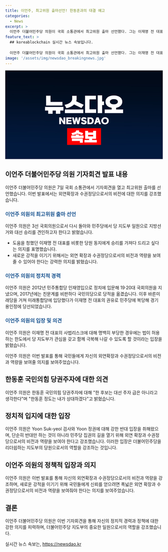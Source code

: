 ```yaml
---
title: 이언주, 최고위원 출마선언! 한동훈과의 대결 예고
categories:
  - News
excerpt: >
  이언주 더불어민주당 의원이 국회 소통관에서 최고위원 출마 선언했다. 그는 이재명 전 대표를 비롯한 당원 동지들에게 승리를 가져다 드리고 싶다며, 외연확장과 수권정당으로서의 비전과 역량을 강조했다. 또한, 윤석열 검사는 대통령이 돼서는 안 된다고 강하게 주장하며, 한동훈 국민의힘 당권주자를 대선 주자로 보지 않겠다고 밝혔다. 또한, 이재명 전 대표의 사법리스크에 대해선 법이 허용하는 한도에서 당 지도부가 관심을 갖고 함께 극복할 의향을 밝혔다.
feature_text: >
  ## koreablockchain 실시간 뉴스 속보입니다.

  이언주 더불어민주당 의원이 국회 소통관에서 최고위원 출마 선언했다. 그는 이재명 전 대표를 비롯한 당원 동지들에게 승리를 가져다 드리고 싶다며, 외연확장과 수권정당으로서의 비전과 역량을 강조했다. 또한, 윤석열 검사는 대통령이 돼서는 안 된다고 강하게 주장하며, 한동훈 국민의힘 당권주자를 대선 주자로 보지 않겠다고 밝혔다. 또한, 이재명 전 대표의 사법리스크에 대해선 법이 허용하는 한도에서 당 지도부가 관심을 갖고 함께 극복할 의향을 밝혔다.
image: '/assets/img/newsdao_breakingnews.jpg'
---
```


<p><img src="/assets/img/newsdao_breakingnews.jpg" alt="koreablockchain 속보" /></p>

<h2 data-ke-size="size26">이언주 더불어민주당 의원 기자회견 발표 내용</h2>

<p data-ke-size="size16">이언주 더불어민주당 의원은 7일 국회 소통관에서 기자회견을 열고 최고위원 출마를 선언했습니다. 이번 발표에서는 외연확장과 수권정당으로서의 비전에 대한 의지를 강조했습니다.</p>

<h3><b><span style="color: #1a5490;">이언주 의원의 최고위원 출마 선언</span></b></h3>

<p>이언주 의원은 3선 국회의원으로서 다시 돌아와 민주당에서 당 지도부 일원으로 지방선거와 대선 승리를 견인하고자 한다고 밝혔습니다.</p>

<ul>
  <li>도움을 청했던 이재명 전 대표를 비롯한 당원 동지에게 승리를 가져다 드리고 싶다는 의지를 표명했습니다.</li>
  <li>새로운 강적을 이기기 위해서는 외연 확장과 수권정당으로서의 비전과 역량을 보여줄 수 있어야 한다는 강력한 의지를 밝혔습니다.</li>
</ul>

<h3><b><span style="color: #1a5490;">이언주 의원의 정치적 경력</span></b></h3>

<p>이언주 의원은 2012년 민주통합당 인재영입으로 정치에 입문해 19·20대 국회의원을 지냈으며, 2017년에는 친문계를 비판하다 국민의당으로 당적을 옮겼습니다. 이후 바른미래당을 거쳐 미래통합당에 입당했다가 이재명 전 대표의 권유로 민주당에 복당해 경기 용인정에 당선되었습니다.</p>

<h3><b><span style="color: #1a5490;">이언주 의원의 입장 및 의견</span></b></h3>

<p>이언주 의원은 이재명 전 대표의 사법리스크에 대해 명백히 부당한 경우에는 법이 허용하는 한도에서 당 지도부가 관심을 갖고 함께 극복해 나갈 수 있도록 할 것이라는 입장을 밝혔습니다.</p>

<p data-ke-size="size16">이언주 의원은 이번 발표를 통해 국민들에게 자신의 외연확장과 수권정당으로서의 비전과 역량을 보여줄 의지를 보여주었습니다.</p>

<h2 data-ke-size="size26">한동훈 국민의힘 당권주자에 대한 의견</h2>

<p data-ke-size="size16">이언주 의원은 한동훈 국민의힘 당권주자에 대해 "한 후보는 대선 주자 급은 아니라고 생각한다"며 "한동훈 정도는 내가 상대하겠다"고 밝혔습니다.</p>

<h2 data-ke-size="size26">정치적 입지에 대한 입장</h2>

<p data-ke-size="size16">이언주 의원은 Yoon Suk-yeol 검사와 Yoon 정권에 대해 강한 반대 입장을 취해왔으며, 단순히 반대만 하는 것이 아니라 민주당 집권의 길을 열기 위해 외연 확장과 수권정당으로서의 비전과 역량을 보여야 한다고 강조했습니다. 이러한 입장은 더불어민주당을 리더쉽하는 지도부의 당원으로서의 역할을 강조하는 것입니다.</p>

<h2 data-ke-size="size26">이언주 의원의 정책적 입장과 의지</h2>

<p data-ke-size="size16">이언주 의원은 이번 발표를 통해 자신의 외연확장과 수권정당으로서의 비전과 역량을 강조하며, 새로운 강적을 이기기 위해 국민들에게 신뢰를 얻으려면 폭넓은 외연 확장과 수권정당으로서의 비전과 역량을 보여줘야 한다는 의지를 보여주었습니다.</p>

<h2 data-ke-size="size26">결론</h2>

<p data-ke-size="size16">이언주 더불어민주당 의원은 이번 기자회견을 통해 자신의 정치적 경력과 정책에 대한 강한 의지를 피력하며, 더불어민주당 지도부의 중요한 일원으로서의 역할을 강조했습니다.</p>
실시간 뉴스 속보는, <a href="https://newsdao.kr" rel="dofollow">https://newsdao.kr</a>


